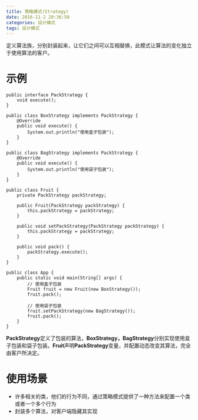 ```yaml
---
title: 策略模式(Strategy)
date: 2016-11-2 20:36:50
categories: 设计模式
tags: 设计模式
---
```

定义算法族，分别封装起来，让它们之间可以互相替换，此模式让算法的变化独立于使用算法的客户。
<!-- more -->
# 示例

	public interface PackStrategy {
    	void execute();
	}

	public class BoxStrategy implements PackStrategy {
        @Override
        public void execute() {
            System.out.println("使用盒子包装");
        }
    }

    public class BagStrategy implements PackStrategy {
        @Override
        public void execute() {
            System.out.println("使用袋子包装");
        }
    }

    public class Fruit {
        private PackStrategy packStrategy;

        public Fruit(PackStrategy packStrategy) {
            this.packStrategy = packStrategy;
        }

        public void setPackStrategy(PackStrategy packStrategy) {
            this.packStrategy = packStrategy;
        }

        public void pack() {
            packStrategy.execute();
        }
    }

	public class App {
        public static void main(String[] args) {
            // 使用盒子包装
            Fruit fruit = new Fruit(new BoxStrategy());
            fruit.pack();

            // 使用袋子包装
            fruit.setPackStrategy(new BagStrategy());
            fruit.pack();
        }
    }
**PackStrategy**定义了包装的算法，**BoxStrategy，BagStrategy**分别实现使用盒子包装和袋子包装。**Fruit**声明**PackStrategy**变量，并配置动态改变其算法，完全由客户所决定。


# 使用场景
* 许多相关的类，他们的行为不同，通过策略模式提供了一种方法来配置一个类或者一个多个行为
* 封装多个算法，对客户端隐藏其实现